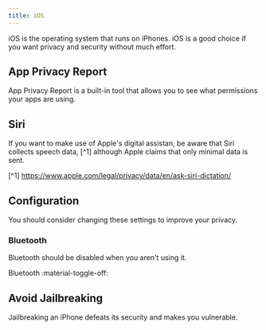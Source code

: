 ```yaml
---
title: iOS
---
```

iOS is the operating system that runs on iPhones. iOS is a good choice if you want privacy and security without much effort.

## App Privacy Report

App Privacy Report is a built-in tool that allows you to see what permissions your apps are using.

## Siri

If you want to make use of Apple's digital assistan, be aware that Siri collects speech data, [^1] although Apple claims that only minimal data is sent.

[^1] https://www.apple.com/legal/privacy/data/en/ask-siri-dictation/

## Configuration

You should consider changing these settings to improve your privacy.

### Bluetooth

Bluetooth should be disabled when you aren't using it.

Bluetooth :material-toggle-off:

## Avoid Jailbreaking

Jailbreaking an iPhone defeats its security and makes you vulnerable.


